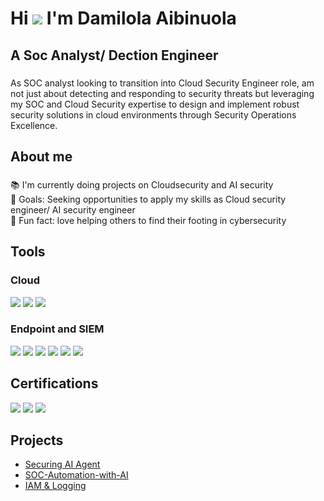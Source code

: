 Hi ![](https://user-images.githubusercontent.com/18350557/176309783-0785949b-9127-417c-8b55-ab5a4333674e.gif) I'm  Damilola Aibinuola
=======================================================================================================================================
A Soc Analyst/ Dection Engineer
------------------
###

<p align="left">As SOC analyst looking to transition into Cloud Security Engineer role, am not just about detecting and responding to security threats but leveraging my SOC and Cloud Security expertise to design and implement robust security solutions in cloud environments through Security Operations Excellence. </p>

###

<h2 align="left">About me</h2>

###

<p align="left">📚 I'm currently doing projects on Cloudsecurity and AI security<br>🎯 Goals: Seeking opportunities to apply my skills as Cloud security engineer/ AI security engineer<br>🎲 Fun fact: love helping others to find their footing in cybersecurity</p>



###

## Tools

### Cloud
<div>
   <img src="https://img.shields.io/badge/Amazon%20AWS-FF9900?style=for-the-badge&logo=amazonaws&logoColor=white" />
   <img src="https://img.shields.io/badge/Microsoft%20Azure-0078D4?style=for-the-badge&logo=microsoftazure&logoColor=white" />
   <img src="https://img.shields.io/badge/Linux-FCC624?style=for-the-badge&logo=linux&logoColor=black" />

### Endpoint and SIEM
<div>
    <img src="https://img.shields.io/badge/-Microsoft_Defender_for_Endpoint-00A4EF?&style=for-the-badge&logo=Microsoft&logoColor=white" />
    <img src="https://img.shields.io/badge/-Microsoft_Sentinel-0078D4?&style=for-the-badge&logo=Microsoft&logoColor=white" />
    <img src="https://img.shields.io/badge/Rapid7-1385BD?style=for-the-badge&logo=rapid7&logoColor=white" />
   <img src="https://img.shields.io/badge/-Splunk-000000?&style=for-the-badge&logo=Splunk&logoColor=white" />
    <img src="https://img.shields.io/badge/Trend%20Micro-AD002F?style=for-the-badge&logoColor=white" />
<img src="https://img.shields.io/badge/AlienVault-924E6C?style=for-the-badge&logoColor=white" />

</div>

## Certifications

<div>
<img src="https://img.shields.io/badge/-Security%2B-FF0000?&style=for-the-badge&logo=CompTIA&logoColor=white" />
<img src="https://img.shields.io/badge/Google%20Cybersecurity%20Professional%20Course-4285F4?style=for-the-badge&logo=google&logoColor=white" />
<img src="https://img.shields.io/badge/ISC²-005A9C?style=for-the-badge&logoColor=white" />


</div>

## Projects
- <a href="https://github.com/AibinuolaDamilola/LLM-API-Security/blob/main/README.md">Securing AI Agent</a>
- <a href="https://github.com/AibinuolaDamilola/SOC-Automation-with-AI/blob/main/README.md">SOC-Automation-with-AI</a>
- <a href="https://github.com/AibinuolaDamilola/IAM & Logging/main/README.md">IAM & Logging</a>



